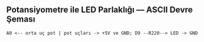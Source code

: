 ## Potansiyometre ile LED Parlaklığı — ASCII Devre Şeması

```
A0 <-- orta uç pot | pot uçları -> +5V ve GND; D9 --R220--> LED -> GND
```
